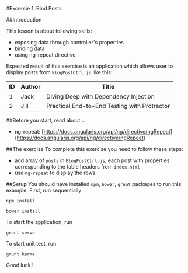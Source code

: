 #Excersie 1: Bind Posts

##Introduction

This lesson is about following skills:
* exposing data through controller's properties
* binding data
* using ng-repeat directive

Expected result of this exercise is an application which allows user to display posts from `BlogPostCtrl.js` like this:

| ID | Author | Title |
|----|--------|-------|
| 1  | Jack   | Diving Deep with Dependency Injection |
| 2  | Jill   | Practical End-to-End Testing with Protractor |

##Before you start, read about...
* ng-repeat: [https://docs.angularjs.org/api/ng/directive/ngRepeat](https://docs.angularjs.org/api/ng/directive/ngRepeat) 

##The exercise
To complete this exercise you need to follow these steps:
* add array of `posts` in `BlogPostCtrl.js`, each post with properties corresponding to the table headers from `index.html`
* use `ng-repeat` to display the rows

##Setup
You should have installed `npm`, `bower`, `grunt`  packages to run this example. First, run sequentially

```
npm install
```

```
bower install
```

To start the application, run

```
grunt serve
```

To start unit test, run

```
grunt karma
```

Good luck !

